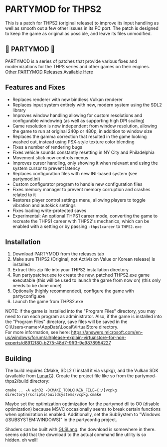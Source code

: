 # PARTYMOD for THPS2
This is a patch for THPS2 (original release) to improve its input handling as well as smooth out a few other issues in its PC port.
The patch is designed to keep the game as original as possible, and leave its files unmodified.

## 🎉 PARTYMOD 🎉
PARTYMOD is a series of patches that provide various fixes and modernizations for the THPS series and other games on their engines.
[Other PARTYMOD Releases Available Here](https://partymod.newnet.city/)

## Features and Fixes
* Replaces renderer with new bindless Vulkan renderer
* Replaces input system entirely with new, modern system using the SDL2 library
* Improves window handling allowing for custom resolutions and configurable windowing (as well as supporting high DPI scaling)
* Game resolution is now independent from window resolution, allowing the game to run at original 240p or 480p, in addition to window size
* Replaces the gamma correction that resulted in the game looking washed out, instead using PSX-style texture color blending
* Fixes a number of rendering bugs
* Fixes vehicle sounds constantly resetting in NY City and Philadelphia
* Movement stick now controls menus
* Improves cursor handling, only showing it when relevant and using the system cursor to prevent latency
* Replaces configuration files with new INI-based system (see partymod.ini)
* Custom configurator program to handle new configuration files
* Fixes memory manager to prevent memory corruption and crashes related to it
* Restores player control settings menu, allowing players to toggle vibration and autokick settings
* Fixes loading write-protected saves
* Experimental: An optional THPS1 career mode, converting the game to recreate the THPS1 career with THPS2's mechanics, which can be enabled with a setting or by passing `-thps1career` to `THPS2.exe`

## Installation
1. Download PARTYMOD from the releases tab
2. Make sure THPS2 (Original, not Activision Value or Korean release) is installed
3. Extract this zip file into your THPS2 installation directory
4. Run partypatcher.exe to create the new, patched THPS2.exe game executable (this will be used to launch the game from now on) (this only needs to be done once)
5. Optionally (highly recommended), configure the game with partyconfig.exe
6. Launch the game from THPS2.exe

NOTE: if the game is installed into the "Program Files" directory, you may need to run each program as administrator. 
Also, if the game is installed into the "Program Files" directory, save files will be saved in the C:\Users\<name>\AppData\Local\VirtualStore directory.  
For more information, see here: https://answers.microsoft.com/en-us/windows/forum/all/please-explain-virtualstore-for-non-experts/d8912f80-b275-48d7-9ff3-9e9878954227

## Building
The build requires CMake, SDL2 (I install it via vspkg), and the Vulkan SDK (available from [LunarG](https://www.lunarg.com/vulkan-sdk/)).  Create the project file like so from the partymod-thps2/build directory:
```
cmake .. -A win32 -DCMAKE_TOOLCHAIN_FILE=C:/[vcpkg directory]/scripts/buildsystems/vcpkg.cmake
```

Maybe set the optimization optimization for the partymod dll to O0 (disable optimization) because MSVC occasionally seems to break certain functions when optimization is enabled.
Additionally, set the SubSystem to "Windows (/SUBSYSTEM:WINDOWS)" in the partyconfig project.

Shaders can be built with [GLSLang](https://github.com/KhronosGroup/glslang). the download is somewhere in there. seems odd that the download to the actual command line utility is so hidden. oh well!
